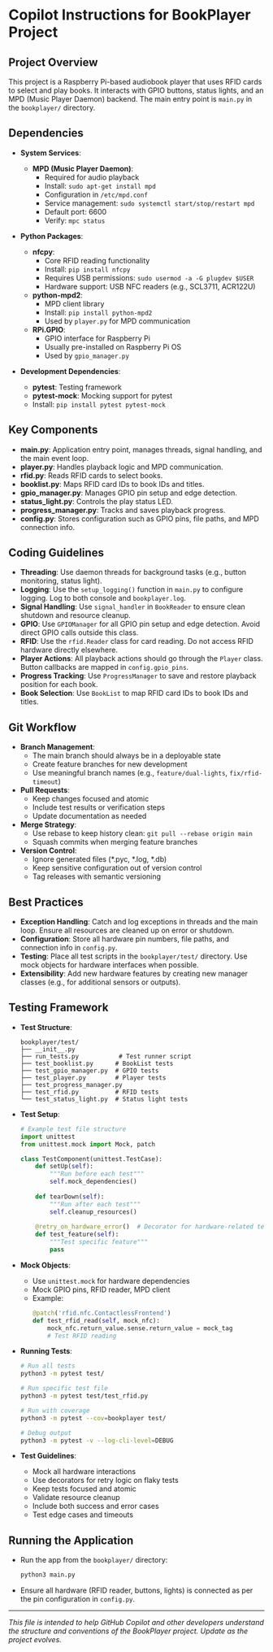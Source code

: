 # Copilot Instructions for BookPlayer Project

## Project Overview
This project is a Raspberry Pi-based audiobook player that uses RFID cards to select and play books. It interacts with GPIO buttons, status lights, and an MPD (Music Player Daemon) backend. The main entry point is `main.py` in the `bookplayer/` directory.

## Dependencies
- **System Services**:
  - **MPD (Music Player Daemon)**:
    - Required for audio playback
    - Install: `sudo apt-get install mpd`
    - Configuration in `/etc/mpd.conf`
    - Service management: `sudo systemctl start/stop/restart mpd`
    - Default port: 6600
    - Verify: `mpc status`

- **Python Packages**:
  - **nfcpy**:
    - Core RFID reading functionality
    - Install: `pip install nfcpy`
    - Requires USB permissions: `sudo usermod -a -G plugdev $USER`
    - Hardware support: USB NFC readers (e.g., SCL3711, ACR122U)
  - **python-mpd2**:
    - MPD client library
    - Install: `pip install python-mpd2`
    - Used by `player.py` for MPD communication
  - **RPi.GPIO**:
    - GPIO interface for Raspberry Pi
    - Usually pre-installed on Raspberry Pi OS
    - Used by `gpio_manager.py`

- **Development Dependencies**:
  - **pytest**: Testing framework
  - **pytest-mock**: Mocking support for pytest
  - Install: `pip install pytest pytest-mock`

## Key Components
- **main.py**: Application entry point, manages threads, signal handling, and the main event loop.
- **player.py**: Handles playback logic and MPD communication.
- **rfid.py**: Reads RFID cards to select books.
- **booklist.py**: Maps RFID card IDs to book IDs and titles.
- **gpio_manager.py**: Manages GPIO pin setup and edge detection.
- **status_light.py**: Controls the play status LED.
- **progress_manager.py**: Tracks and saves playback progress.
- **config.py**: Stores configuration such as GPIO pins, file paths, and MPD connection info.

## Coding Guidelines
- **Threading**: Use daemon threads for background tasks (e.g., button monitoring, status light).
- **Logging**: Use the `setup_logging()` function in `main.py` to configure logging. Log to both console and `bookplayer.log`.
- **Signal Handling**: Use `signal_handler` in `BookReader` to ensure clean shutdown and resource cleanup.
- **GPIO**: Use `GPIOManager` for all GPIO pin setup and edge detection. Avoid direct GPIO calls outside this class.
- **RFID**: Use the `rfid.Reader` class for card reading. Do not access RFID hardware directly elsewhere.
- **Player Actions**: All playback actions should go through the `Player` class. Button callbacks are mapped in `config.gpio_pins`.
- **Progress Tracking**: Use `ProgressManager` to save and restore playback position for each book.
- **Book Selection**: Use `BookList` to map RFID card IDs to book IDs and titles.

## Git Workflow
- **Branch Management**: 
  - The main branch should always be in a deployable state
  - Create feature branches for new development
  - Use meaningful branch names (e.g., `feature/dual-lights`, `fix/rfid-timeout`)
- **Pull Requests**:
  - Keep changes focused and atomic
  - Include test results or verification steps
  - Update documentation as needed
- **Merge Strategy**:
  - Use rebase to keep history clean: `git pull --rebase origin main`
  - Squash commits when merging feature branches
- **Version Control**:
  - Ignore generated files (*.pyc, *.log, *.db)
  - Keep sensitive configuration out of version control
  - Tag releases with semantic versioning

## Best Practices
- **Exception Handling**: Catch and log exceptions in threads and the main loop. Ensure all resources are cleaned up on error or shutdown.
- **Configuration**: Store all hardware pin numbers, file paths, and connection info in `config.py`.
- **Testing**: Place all test scripts in the `bookplayer/test/` directory. Use mock objects for hardware interfaces when possible.
- **Extensibility**: Add new hardware features by creating new manager classes (e.g., for additional sensors or outputs).

## Testing Framework
- **Test Structure**:
  ```
  bookplayer/test/
  ├── __init__.py
  ├── run_tests.py           # Test runner script
  ├── test_booklist.py      # BookList tests
  ├── test_gpio_manager.py  # GPIO tests
  ├── test_player.py        # Player tests
  ├── test_progress_manager.py
  ├── test_rfid.py          # RFID tests
  └── test_status_light.py  # Status light tests
  ```

- **Test Setup**:
  ```python
  # Example test file structure
  import unittest
  from unittest.mock import Mock, patch
  
  class TestComponent(unittest.TestCase):
      def setUp(self):
          """Run before each test"""
          self.mock_dependencies()
          
      def tearDown(self):
          """Run after each test"""
          self.cleanup_resources()
          
      @retry_on_hardware_error()  # Decorator for hardware-related tests
      def test_feature(self):
          """Test specific feature"""
          pass
  ```

- **Mock Objects**:
  - Use `unittest.mock` for hardware dependencies
  - Mock GPIO pins, RFID reader, MPD client
  - Example:
    ```python
    @patch('rfid.nfc.ContactlessFrontend')
    def test_rfid_read(self, mock_nfc):
        mock_nfc.return_value.sense.return_value = mock_tag
        # Test RFID reading
    ```

- **Running Tests**:
  ```bash
  # Run all tests
  python3 -m pytest test/
  
  # Run specific test file
  python3 -m pytest test/test_rfid.py
  
  # Run with coverage
  python3 -m pytest --cov=bookplayer test/
  
  # Debug output
  python3 -m pytest -v --log-cli-level=DEBUG
  ```

- **Test Guidelines**:
  - Mock all hardware interactions
  - Use decorators for retry logic on flaky tests
  - Keep tests focused and atomic
  - Validate resource cleanup
  - Include both success and error cases
  - Test edge cases and timeouts

## Running the Application
- Run the app from the `bookplayer/` directory:
  ```bash
  python3 main.py
  ```
- Ensure all hardware (RFID reader, buttons, lights) is connected as per the pin configuration in `config.py`.

---

*This file is intended to help GitHub Copilot and other developers understand the structure and conventions of the BookPlayer project. Update as the project evolves.*
